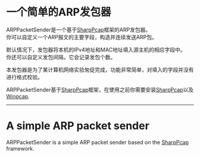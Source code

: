 一个简单的ARP发包器
===
ARPPacketSender是一个基于[SharpPcap](https://github.com/chmorgan/sharppcap)框架的ARP发包器。  
你可以自定义一个ARP报文的主要字段，构造并连续发送ARP包。

默认情况下，发包器将本机的IPv4地址和MAC地址填入源主机的相应字段中。  
你还可以自定义发包间隔，它会记录发包个数。

本发包器是为了某计算机网络实验匆促完成，功能非常简单，对填入的字段并没有进行格式校验。

ARPPacketSender基于[SharpPcap](https://github.com/chmorgan/sharppcap)框架，在使用之前你需要安装[SharpPcap](https://github.com/chmorgan/sharppcap)以及[Winpcap](https://github.com/wireshark/winpcap).

---

A simple ARP packet sender
===
ARPPacketSender is a simple ARP packet sender based on the [SharpPcap](https://github.com/chmorgan/sharppcap) framework.

